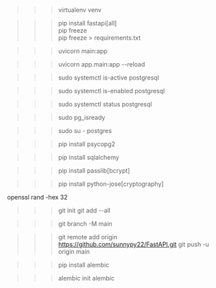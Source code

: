 <!-- ref for FastAPI : https://fastapi.tiangolo.com/tutorial/first-steps/ -->
<!-- ref for HTTP method  : https://developer.mozilla.org/en-US/docs/Web/HTTP/Methods -->
<!-- SQL (Relational)Databases: https://fastapi.tiangolo.com/tutorial/sql-databases/  -->

<!-- 

We can use below url to test our APIS this will provided by FastAPI itself

http://127.0.0.1:8000/docs
http://127.0.0.1:8000/redoc
 
 -->

<!-- Install virtual env -->
>>> virtualenv venv
<!-- Activate venv -->
<!-- Install fastapi[all]
This 'all' will install all the relevant libraries
 -->
>>> pip install fastapi[all]    
>>> pip freeze   
>>> pip freeze > requirements.txt
<!-- In below line main is our file name and app is our instant name from the file
This will start our server -->
>>> uvicorn main:app


<!-- below are the crude opration methods
Create  : POST
Read    : GET
Update  : PUT/PATCH
Delete  : DELETE
 -->

 <!-- created new folder with name app and create python file '__init__.py' -->
 <!-- Moved main file under the app directory  -->
 <!-- now we run the below command to activate the server -->

>>> uvicorn app.main:app --reload




<!-- ------------  Postgres Database  ------------ -->

<!-- 1. Check if Postgres is Active -->
>>>sudo systemctl is-active postgresql
<!-- 2. Check if Postgres is enabled -->
>>>sudo systemctl is-enabled postgresql
<!-- 3. Check Postgres Service status -->
>>>sudo systemctl status postgresql
<!-- 4. Check if Postgres is ready to accept connections -->
>>>sudo pg_isready
<!-- To start  -->
>>>sudo su - postgres

<!-- Psycopg to perform postgresql database in python-->
>>>pip install psycopg2


>>>pip install sqlalchemy


<!-- ORM -->

<!-- create file database.py and models.py -->
<!-- After that bind model in main file -->
<!-- Create seperate schemas file to hold all schemas -->

<!--Need to install passlib and bcrypt library to convert our password from plaint text to hash -->
<!-- we can not reverse engineer the hash password -->
>>>pip install passlib[bcrypt]

<!-- 

Create one floder
setup virtual env
requirements.txt file

-->
<!-- 

create app folder and under that create __init__.py file
create main.py, models.py, database.py, schemas.py , utils.py under app folder 
main.py file wrape all the files together
models.py hold the ORM
database.py hold the database connectivity
schemas.py hold the all the shemas for functions
utils.py hold passwords related thing

-->

<!-- 

Created new folder "routers" under app to avoid confusion
Add files for specific use
in the main.py file we'll wrape these files using below syntax
 
app.include_router(post.router)
app.include_router(user.router)

-->

<!-- need to install library for singin and verifying JWT token -->
>>> pip install python-jose[cryptography]

<!-- to handle authentication and JWT token we will create new file 'oath2.py'  under app -->

<!-- To get the randome hex string we can use below command -->
openssl rand -hex 32


<!-- create confg file to hold configeration -->
<!-- create .env file and add credentials under that -->



<!-- ------------  Postgres Database  ------------ -->

<!-- Create git repo from git -->
<!-- add git in project using  -->
>>> git init
>>> git add --all
<!-- create branch -->
>>> git branch -M main
<!-- add origin -->
>>> git remote add origin https://github.com/sunnypy22/FastAPI.git
>>> git push -u origin main

<!-- Install alembic which is used as data migration tool -->

>>> pip install alembic

<!-- initiate alembic file by using belopw command , this will create alembic dir in current project -->
<!-- last alembic is folder name -->
>>>alembic init alembic 